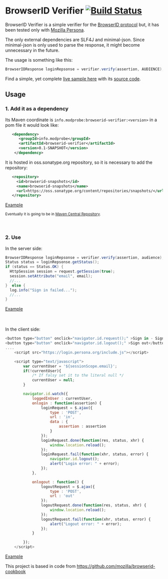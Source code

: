 # BrowserID Verifier [![Build Status](https://travis-ci.org/user454322/browserid-verifier.png?branch=master)](https://travis-ci.org/user454322/browserid-verifier)



BrowserID Verifier is a simple verifier for the [BrowserID protocol](https://github.com/mozilla/id-specs/blob/prod/browserid/index.md) but, it has been tested only with [Mozilla Persona](https://login.persona.org/about).

The only external dependencies are SLF4J and minimal-json. 
Since minimal-json is only used to parse the response, it might become unnecessary in the future.


The usage is something like this:
```java
BrowserIDResponse loginRepsonse = verifier.verify(assertion, AUDIENCE);
```

Find a simple, yet complete [live sample here](http://browserid-verifier.user454322.cloudbees.net) with its [source code](https://github.com/user454322/browserid-verifier/tree/master/sample).

## Usage
### 1. Add it as a dependency
 Its Maven coordinate is `info.modprobe:browserid-verifier:<version>` in a pom file it would look like:
```xml
   <dependency>
      <groupId>info.modprobe</groupId>
      <artifactId>browserid-verifier</artifactId>
      <version>0.1-SNAPSHOT</version>
    </dependency>
```

It is hosted in oss.sonatype.org repository, so it is necessary to add the repository:
```xml
   <repository>
     <id>browserid-snapshots</id>
     <name>browserid-snapshots</name>
     <url>https://oss.sonatype.org/content/repositories/snapshots/</url>
   </repository>
```
[Example](https://github.com/user454322/browserid-verifier/blob/master/sample/pom.xml)

<sub>Eventually it is going to be in [Maven Central Repository](http://search.maven.org).</sub>


　　 


### 2. Use
In the server side:
```java
BrowserIDResponse loginRepsonse = verifier.verify(assertion, audience);
Status status = loginRepsonse.getStatus();
if (status == Status.OK) {
  HttpSession session = request.getSession(true);
  session.setAttribute("email", email);
  //...
}  else {
  log.info("Sign in failed...");
  //...
}
```
[Example](https://github.com/user454322/browserid-verifier/blob/master/sample/src/main/java/info/modprobe/browserid/sample/servlet/In.java)


　　 

In the client side:
```javascript
<button type="button" onclick="navigator.id.request();" >Sign in - Sign up</button>
<button type="button" onclick="navigator.id.logout();" >Sign out</button>
....
	<script src="https://login.persona.org/include.js"></script>

	<script type="text/javascript">
		var currentUser = '${sessionScope.email}';
		if(!currentUser){
			/* If falsy set it to the literal null */
			currentUser = null;
		}

		navigator.id.watch({
			loggedInUser : currentUser,
			onlogin : function(assertion) {				
				loginRequest = $.ajax({
					type : 'POST',
					url : 'in',
					data : {
						assertion : assertion
					}
				});
				loginRequest.done(function(res, status, xhr) {
					window.location.reload();
				});
				loginRequest.fail(function(xhr, status, error) {
					navigator.id.logout();
					alert("Login error: " + error);
				});
			},

			onlogout : function() {
				logoutRequest = $.ajax({
					type : 'POST',
					url : 'out'
				});
				logoutRequest.done(function(res, status, xhr) {
					window.location.reload();
				});
				logoutRequest.fail(function(xhr, status, error) {
					alert("Logout error: " + error);
				});
			}

		});
	</script>

```
[Example](https://github.com/user454322/browserid-verifier/blob/master/sample/src/main/webapp/index.jsp)

This project is based in code from https://github.com/mozilla/browserid-cookbook



